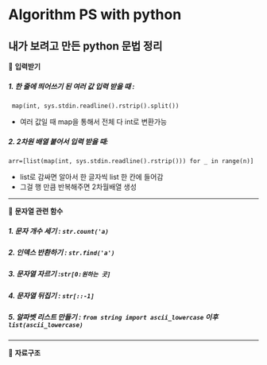 Algorithm PS with python
=============
내가 보려고 만든 python 문법 정리
---------

📍 **입력받기**

##### 1. 한 줄에 띄어쓰기 된 여러 값 입력 받을 때 : 
```
 map(int, sys.stdin.readline().rstrip().split())
 ```
 + 여러 값일 때 map을 통해서 전체 다 int로 변환가능
 
##### 2. 2차원 배열 붙어서 입력 받을 때:
```arr=[list(map(int, sys.stdin.readline().rstrip())) for _ in range(n)]```
 + list로 감싸면 알아서 한 글자씩 list 한 칸에 들어감
 + 그걸 행 만큼 반복해주면 2차월배열 생성
---------------

📍 **문자열 관련 함수**

##### 1. 문자 개수 세기 : ```str.count('a)```
##### 2. 인덱스 반환하기 : ```str.find('a')```
##### 3. 문자열 자르기 :```str[0:원하는 곳]```
##### 4. 문자열 뒤집기 : ```str[::-1]```
##### 5. 알파벳 리스트 만들기 : ```from string import ascii_lowercase``` 이후 ```list(ascii_lowercase)```
--------------
📍 **자료구조**
